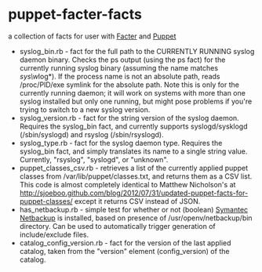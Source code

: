 puppet-facter-facts
===================

a collection of facts for user with [Facter](https://github.com/puppetlabs/facter) and [Puppet](https://github.com/puppetlabs/puppet)

*   syslog_bin.rb - fact for the full path to the CURRENTLY RUNNING
    syslog daemon binary. Checks the ps output (using the ps fact) for
    the currently running syslog binary (assuming the name matches
    *sys\w*log*). If the process name is not an absolute path, reads
    /proc/PID/exe symlink for the absolute path. Note this is only for the
    currently running daemon; it will work on systems with more than one
    syslog installed but only one running, but might pose problems if you're
    trying to switch to a new syslog version.
*   syslog_version.rb - fact for the string version of the syslog
    daemon. Requires the syslog_bin fact, and currently supports
    syslogd/sysklogd (/sbin/syslogd) and rsyslog (/sbin/rsyslogd).
*   syslog_type.rb - fact for the syslog daemon type. Requires the
    syslog_bin fact, and simply translates its name to a single string
    value. Currently, "rsyslog", "syslogd", or "unknown".
*   puppet_classes_csv.rb - retrieves a list of the currently applied puppet
    classes from /var/lib/puppet/classes.txt, and returns them as a CSV
    list. This code is almost completely identical to Matthew Nicholson's at
    http://sjoeboo.github.com/blog/2012/07/31/updated-puppet-facts-for-puppet-classes/
    except it returns CSV instead of JSON.
*   has_netbackup.rb - simple test for whether or not (boolean)
    [Symantec Netbackup](http://www.symantec.com/netbackup) is installed,
    based on presence of /usr/openv/netbackup/bin directory. Can be used to
    automatically trigger generation of include/exclude files.
*   catalog_config_version.rb - fact for the version of the last applied
    catalog, taken from the "version" element (config_version) of the
    catalog. 

